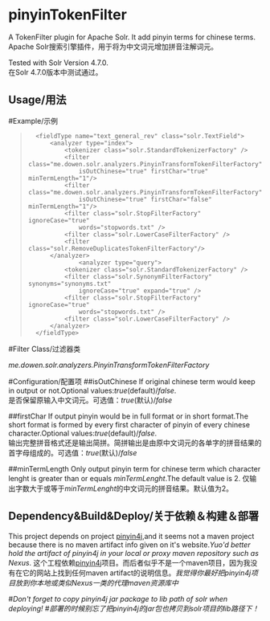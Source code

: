 pinyinTokenFilter
=================

A TokenFilter plugin for Apache Solr. It add pinyin terms for chinese terms.  
Apache Solr搜索引擎插件，用于将为中文词元增加拼音注解词元。

Tested with Solr Version 4.7.0.  
在Solr 4.7.0版本中测试通过。

Usage/用法
-----------------

#Example/示例  

> 		<fieldType name="text_general_rev" class="solr.TextField">
> 			<analyzer type="index">
> 				<tokenizer class="solr.StandardTokenizerFactory" />
> 				<filter class="me.dowen.solr.analyzers.PinyinTransformTokenFilterFactory"
> 					isOutChinese="true" firstChar="true" minTermLength="1"/>
> 				<filter class="me.dowen.solr.analyzers.PinyinTransformTokenFilterFactory"
> 					isOutChinese="true" firstChar="false" minTermLength="1"/>
> 				<filter class="solr.StopFilterFactory" ignoreCase="true"
> 					words="stopwords.txt" />
> 				<filter class="solr.LowerCaseFilterFactory" />
> 				<filter class="solr.RemoveDuplicatesTokenFilterFactory"/>
> 			</analyzer>
> 					<analyzer type="query">
> 				<tokenizer class="solr.StandardTokenizerFactory" />
> 				<filter class="solr.SynonymFilterFactory" synonyms="synonyms.txt"
> 					ignoreCase="true" expand="true" />
> 				<filter class="solr.StopFilterFactory" ignoreCase="true"
> 					words="stopwords.txt" />
> 				<filter class="solr.LowerCaseFilterFactory" />
> 			</analyzer>
> 		</fieldType>

#Filter Class/过滤器类

*me.dowen.solr.analyzers.PinyinTransformTokenFilterFactory*

#Configuration/配置项
##isOutChinese
If original chinese term would keep in output or not.Optional values:*true*(default)/*false*.  
是否保留原输入中文词元。可选值：*true*(默认)/*false*

##firstChar
If output pinyin would be in full format or in short format.The short format is formed by every first character of pinyin of every chinese character.Optional values:*true*(default)/*false*.  
输出完整拼音格式还是输出简拼。简拼输出是由原中文词元的各单字的拼音结果的首字母组成的。可选值：*true*(默认)/*false*

##minTermLength
Only output pinyin term for chinese term which character lenght is greater than or equals *minTermLenght*.The default value is 2.
仅输出字数大于或等于*minTermLenght*的中文词元的拼音结果。默认值为2。

Dependency&Build&Deploy/关于依赖＆构建＆部署
-----------------

This project depends on project [pinyin4j](http://pinyin4j.sourceforge.net/),and it seems not a maven project because there is no maven artifact info given on it's website.*Yuo'd better hold the artifact of pinyin4j in your local or proxy maven repository such as Nexus*.
这个工程依赖[pinyin4j](http://pinyin4j.sourceforge.net/)项目。而后者似乎不是一个maven项目，因为我没有在它的网站上找到任何maven artifact的说明信息。*我觉得你最好把pinyin4j项目放到你本地或类似Nexus一类的代理maven资源库中*

#*Don't forget to copy pinyin4j jar package to lib path of solr when deploying!*
#*部署的时候别忘了把pinyin4j的jar包也拷贝到solr项目的lib路径下！*